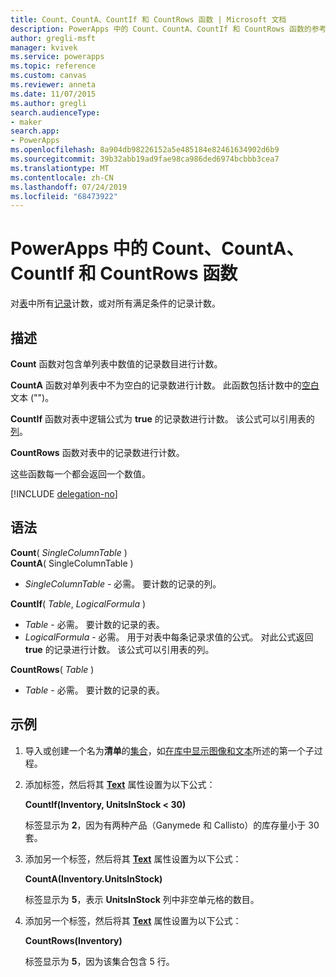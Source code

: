 ```yaml
---
title: Count、CountA、CountIf 和 CountRows 函数 | Microsoft 文档
description: PowerApps 中的 Count、CountA、CountIf 和 CountRows 函数的参考信息 (包括语法和示例)
author: gregli-msft
manager: kvivek
ms.service: powerapps
ms.topic: reference
ms.custom: canvas
ms.reviewer: anneta
ms.date: 11/07/2015
ms.author: gregli
search.audienceType:
- maker
search.app:
- PowerApps
ms.openlocfilehash: 8a904db98226152a5e485184e82461634902d6b9
ms.sourcegitcommit: 39b32abb19ad9fae98ca986ded6974bcbbb3cea7
ms.translationtype: MT
ms.contentlocale: zh-CN
ms.lasthandoff: 07/24/2019
ms.locfileid: "68473922"
---
```

# <a name="count-counta-countif-and-countrows-functions-in-powerapps"></a>PowerApps 中的 Count、CountA、CountIf 和 CountRows 函数
对[表](../working-with-tables.md)中所有[记录](../working-with-tables.md#records)计数，或对所有满足条件的记录计数。

## <a name="description"></a>描述
**Count** 函数对包含单列表中数值的记录数目进行计数。

**CountA** 函数对单列表中不为空白的记录数进行计数。 此函数包括计数中的[空白](function-isblank-isempty.md)文本 ("")。

**CountIf** 函数对表中逻辑公式为 **true** 的记录数进行计数。  该公式可以引用表的[列](../working-with-tables.md#columns)。

**CountRows** 函数对表中的记录数进行计数。

这些函数每一个都会返回一个数值。

[!INCLUDE [delegation-no](../../../includes/delegation-no.md)]

## <a name="syntax"></a>语法
**Count**( *SingleColumnTable* )<br>
**CountA**( SingleColumnTable )

* *SingleColumnTable* - 必需。  要计数的记录的列。  

**CountIf**( *Table*, *LogicalFormula* )

* *Table* - 必需。  要计数的记录的表。
* *LogicalFormula* - 必需。  用于对表中每条记录求值的公式。  对此公式返回 **true** 的记录进行计数。  该公式可以引用表的列。

**CountRows**( *Table* )

* *Table* - 必需。  要计数的记录的表。

## <a name="example"></a>示例
1. 导入或创建一个名为**清单**的[集合](../working-with-data-sources.md#collections)，如[在库中显示图像和文本](../show-images-text-gallery-sort-filter.md)所述的第一个子过程。
2. 添加标签，然后将其 **[Text](../controls/properties-core.md)** 属性设置为以下公式：
   
    **CountIf(Inventory, UnitsInStock < 30)**
   
    标签显示为 **2**，因为有两种产品（Ganymede 和 Callisto）的库存量小于 30 套。
3. 添加另一个标签，然后将其 **[Text](../controls/properties-core.md)** 属性设置为以下公式：
   
    **CountA(Inventory.UnitsInStock)**
   
    标签显示为 **5**，表示 **UnitsInStock** 列中非空单元格的数目。
4. 添加另一个标签，然后将其 **[Text](../controls/properties-core.md)** 属性设置为以下公式：
   
    **CountRows(Inventory)**
   
    标签显示为 **5**，因为该集合包含 5 行。

